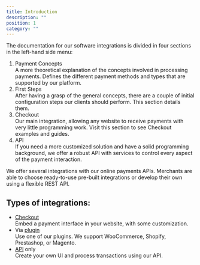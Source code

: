```yaml
---
title: Introduction
description: ""
position: 1
category: ""
---
```


The documentation for our software integrations is divided in four sections in the left-hand side menu:
1. Payment Concepts  
   A more theoretical explanation of the concepts involved in processing payments. Defines the different payment methods and types that are supported by our platform.
2. First Steps  
   After having a grasp of the general concepts, there are a couple of initial configuration steps our clients should perform. This section details them.
3. Checkout  
   Our main integration, allowing any website to receive payments with very little programming work. Visit this section to see Checkout examples and guides.
4. API  
   If you need a more customized solution and have a solid programming background, we offer a robust API with services to control every aspect of the payment interaction.

We offer several integrations with our online payments APIs. Merchants are able to choose ready-to-use pre-built integrations or develop their own using a flexible REST API.

## Types of integrations:

- [Checkout](/checkout/overview)  
  Embed a payment interface in your website, with some customization.
- Via [plugin](https://www.easypay.pt/en/integracoes-en/)  
  Use one of our plugins. We support WooCommerce, Shopify, Prestashop, or Magento.
- [API](/api/overview) only  
  Create your own UI and process transactions using our API.
